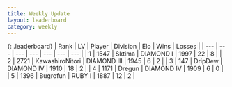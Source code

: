 ```yaml
---
title: Weekly Update
layout: leaderboard
category: weekly
---
```


{: .leaderboard}
| Rank | LV | Player | Division | Elo | Wins | Losses |
| --- | --- | --- | --- | --- | --- | --- |
| <span data-change="1">1</span> | 1547 | <span title="ID: 353063">Sktima</span> | DIAMOND I | <span data-change="-303">1997</span> | <span data-change="-211">22</span> | <span data-change="-55">8</span> |
| <span data-change="2">2</span> | 2721 | <span title="ID: 164871">KawashiroNitori</span> | DIAMOND III | <span data-change="-333">1945</span> | <span data-change="-335">6</span> | <span data-change="-109">2</span> |
| <span data-change="200">3</span> | 147 | <span title="ID: 649454">DripDew</span> | DIAMOND IV | <span data-change="-15">1910</span> | <span data-change="-3">18</span> | <span data-change="-8">2</span> |
| <span data-change="2">4</span> | 1171 | <span title="ID: 337810">Dregun</span> | DIAMOND IV | <span data-change="-273">1909</span> | <span data-change="-73">6</span> | <span data-change="-21">0</span> |
| <span data-change="164">5</span> | 1396 | <span title="ID: 46333">Bugrofun</span> | RUBY I | <span data-change="-106">1887</span> | <span data-change="-19">12</span> | <span data-change="-21">2</span> |